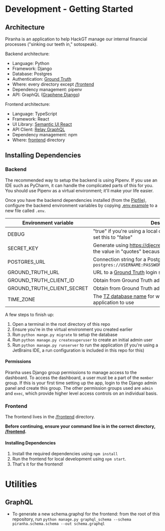 # Development - Getting Started

## Architecture

Piranha is an application to help HackGT manage our internal financial processes ("sinking our teeth in," sotospeak).

Backend architecture:

- Language: Python
- Framework: Django
- Database: Postgres
- Authentication: [Ground Truth](https://github.com/hackgt/ground-truth)
- Where: every directory except [/frontend](/frontend)
- Dependency management: pipenv
- API: GraphQL ([Graphene Django](http://docs.graphene-python.org/projects/django/en/latest/))

Frontend architecture:

- Language: TypeScript
- Framework: React
- UI Library: [Semantic UI React](https://react.semantic-ui.com/)
- API Client: [Relay GraphQL](https://relay.dev/)
- Dependency management: npm
- Where: [frontend](/frontend) directory

## Installing Dependencies

### Backend

The recommended way to setup the backend is using Pipenv.  If you use an IDE such as PyCharm,
it can handle the complicated parts of this for you.  You should use Pipenv as a virtual environment; it'll make your life easier.

Once you have the backend dependencies installed (from the [Pipfile](Pipfile)),
configure the backend environment variables by copying [.env.example](.env.example)
to a new file called `.env`.

| Environment variable | Description |
| ------ | -----|
| DEBUG | "true" if you're using a local development build.  In production, set this to "false"
| SECRET_KEY | Generate using https://djecrety.ir/.  You'll probably need to put the value in "quotes" because it contains special characters |
| POSTGRES_URL | Connection string for a Postgres database.  Format: `postgres://USERNAME:PASSWORD@localhost:5432/DATABASE_NAME` |
| GROUND_TRUTH_URL | URL to a [Ground Truth](https://github.com/hackgt/ground-truth) login service for authenticating users.  |
| GROUND_TRUTH_CLIENT_ID | Obtain from Ground Truth admin panel |
| GROUND_TRUTH_CLIENT_SECRET | Obtain from Ground Truth admin panel |
| TIME_ZONE | The [TZ database name](https://en.wikipedia.org/wiki/List_of_tz_database_time_zones) for whatever timezone you want the application to use |

A few steps to finish up:
1. Open a terminal in the root directory of this repo
2. Ensure you're in the virtual environment you created earlier
3. Run `python mange.py migrate` to setup the database
4. Run `python manage.py createsuperuser` to create an initial admin user
5. Run `python manage.py runserver` to run the application (if you're using a JetBrains IDE, a run configuration is included in this repo for this)

#### Permissions
Piranha uses Django group permissions to manage access to the dashboard. To access the dashboard, a user must be a part
of the `member` group. If this is your first time setting up the app, login to the Django admin panel and create this group.
The other permission groups used are `admin` and `exec`, which provide higher level access controls on an individual basis.

### Frontend

The frontend lives in the [/frontend](/frontend) directory.

**Before continuing, ensure your command line is in the correct directory, [/frontend](/frontend).**

#### Installing Dependencies
1. Install the required dependencies using `npm install`
2. Run the frontend for local development using `npm start`.
2. That's it for the frontend!

# Utilities
## GraphQL

- To generate a new schema.graphql for the frontend: from the root of this repository, run `python manage.py graphql_schema --schema piranha.schema.schema --out schema.graphql`


